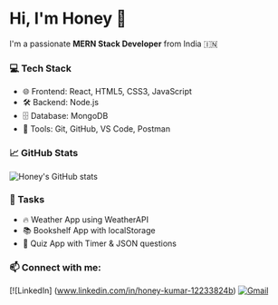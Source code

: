 # Hi, I'm Honey 👋

I'm a passionate **MERN Stack Developer** from India 🇮🇳

### 💻 Tech Stack
- 🌐 Frontend: React, HTML5, CSS3, JavaScript
- 🛠 Backend: Node.js
- 🗄️ Database: MongoDB
- 🧰 Tools: Git, GitHub, VS Code, Postman

### 📈 GitHub Stats
![Honey's GitHub stats](https://github-readme-stats.vercel.app/api?username=QweetAadfg&show_icons=true&theme=radical)

### 🔭 Tasks
- 🔥 Weather App using WeatherAPI
- 📚 Bookshelf App with localStorage
- 📝 Quiz App with Timer & JSON questions

### 📫 Connect with me:
[![LinkedIn] (www.linkedin.com/in/honey-kumar-12233824b)
[![Gmail](https://img.shields.io/badge/-Gmail-red?style=flat-square&logo=gmail)](mailto:hk9484678@gmail.com)
